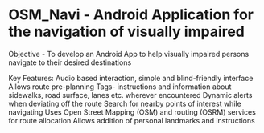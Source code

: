 # OSM_Navi - Android Application for the navigation of visually impaired

Objective - To develop an Android App to help visually impaired persons navigate to their desired destinations

Key Features:
Audio based interaction, simple and blind-friendly interface
Allows route pre-planning
Tags- instructions and information about sidewalks, road surface, lanes etc. wherever encountered
Dynamic alerts when deviating off the route 
Search for nearby points of interest while navigating 
Uses Open Street Mapping (OSM) and routing (OSRM) services for route allocation 
Allows addition of personal landmarks and instructions

